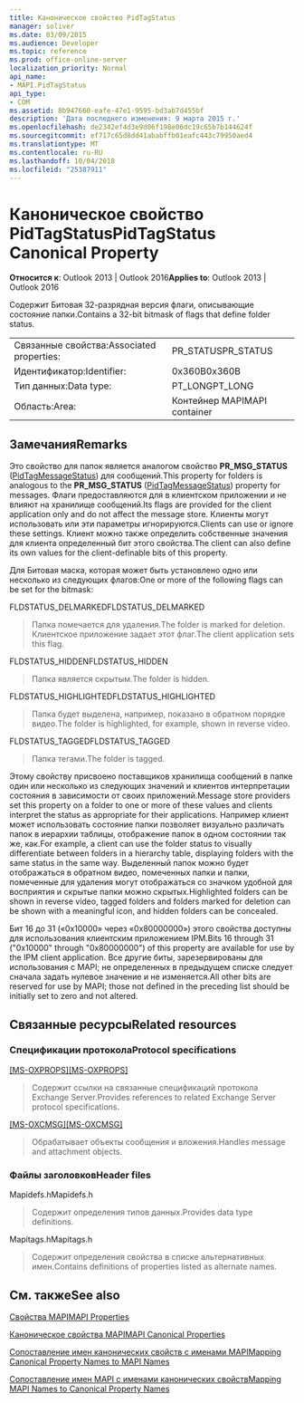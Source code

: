 ```yaml
---
title: Каноническое свойство PidTagStatus
manager: soliver
ms.date: 03/09/2015
ms.audience: Developer
ms.topic: reference
ms.prod: office-online-server
localization_priority: Normal
api_name:
- MAPI.PidTagStatus
api_type:
- COM
ms.assetid: 8b947660-eafe-47e1-9595-bd3ab7d455bf
description: 'Дата последнего изменения: 9 марта 2015 г.'
ms.openlocfilehash: de2342ef4d3e9d06f198e06dc19c65b7b144624f
ms.sourcegitcommit: ef717c65d8dd41ababffb01eafc443c79950aed4
ms.translationtype: MT
ms.contentlocale: ru-RU
ms.lasthandoff: 10/04/2018
ms.locfileid: "25387911"
---
```

# <a name="pidtagstatus-canonical-property"></a><span data-ttu-id="a50d3-103">Каноническое свойство PidTagStatus</span><span class="sxs-lookup"><span data-stu-id="a50d3-103">PidTagStatus Canonical Property</span></span>

  
  
<span data-ttu-id="a50d3-104">**Относится к**: Outlook 2013 | Outlook 2016</span><span class="sxs-lookup"><span data-stu-id="a50d3-104">**Applies to**: Outlook 2013 | Outlook 2016</span></span> 
  
<span data-ttu-id="a50d3-105">Содержит Битовая 32-разрядная версия флаги, описывающие состояние папки.</span><span class="sxs-lookup"><span data-stu-id="a50d3-105">Contains a 32-bit bitmask of flags that define folder status.</span></span>
  
|||
|:-----|:-----|
|<span data-ttu-id="a50d3-106">Связанные свойства:</span><span class="sxs-lookup"><span data-stu-id="a50d3-106">Associated properties:</span></span>  <br/> |<span data-ttu-id="a50d3-107">PR_STATUS</span><span class="sxs-lookup"><span data-stu-id="a50d3-107">PR_STATUS</span></span>  <br/> |
|<span data-ttu-id="a50d3-108">Идентификатор:</span><span class="sxs-lookup"><span data-stu-id="a50d3-108">Identifier:</span></span>  <br/> |<span data-ttu-id="a50d3-109">0x360B</span><span class="sxs-lookup"><span data-stu-id="a50d3-109">0x360B</span></span>  <br/> |
|<span data-ttu-id="a50d3-110">Тип данных:</span><span class="sxs-lookup"><span data-stu-id="a50d3-110">Data type:</span></span>  <br/> |<span data-ttu-id="a50d3-111">PT_LONG</span><span class="sxs-lookup"><span data-stu-id="a50d3-111">PT_LONG</span></span>  <br/> |
|<span data-ttu-id="a50d3-112">Область:</span><span class="sxs-lookup"><span data-stu-id="a50d3-112">Area:</span></span>  <br/> |<span data-ttu-id="a50d3-113">Контейнер MAPI</span><span class="sxs-lookup"><span data-stu-id="a50d3-113">MAPI container</span></span>  <br/> |
   
## <a name="remarks"></a><span data-ttu-id="a50d3-114">Замечания</span><span class="sxs-lookup"><span data-stu-id="a50d3-114">Remarks</span></span>

<span data-ttu-id="a50d3-115">Это свойство для папок является аналогом свойство **PR_MSG_STATUS** ([PidTagMessageStatus](pidtagmessagestatus-canonical-property.md)) для сообщений.</span><span class="sxs-lookup"><span data-stu-id="a50d3-115">This property for folders is analogous to the **PR_MSG_STATUS** ([PidTagMessageStatus](pidtagmessagestatus-canonical-property.md)) property for messages.</span></span> <span data-ttu-id="a50d3-116">Флаги предоставляются для в клиентском приложении и не влияют на хранилище сообщений.</span><span class="sxs-lookup"><span data-stu-id="a50d3-116">Its flags are provided for the client application only and do not affect the message store.</span></span> <span data-ttu-id="a50d3-117">Клиенты могут использовать или эти параметры игнорируются.</span><span class="sxs-lookup"><span data-stu-id="a50d3-117">Clients can use or ignore these settings.</span></span> <span data-ttu-id="a50d3-118">Клиент можно также определить собственные значения для клиента определенный бит этого свойства.</span><span class="sxs-lookup"><span data-stu-id="a50d3-118">The client can also define its own values for the client-definable bits of this property.</span></span>
  
<span data-ttu-id="a50d3-119">Для Битовая маска, которая может быть установлено одно или несколько из следующих флагов:</span><span class="sxs-lookup"><span data-stu-id="a50d3-119">One or more of the following flags can be set for the bitmask:</span></span>
  
<span data-ttu-id="a50d3-120">FLDSTATUS_DELMARKED</span><span class="sxs-lookup"><span data-stu-id="a50d3-120">FLDSTATUS_DELMARKED</span></span> 
  
> <span data-ttu-id="a50d3-121">Папка помечается для удаления.</span><span class="sxs-lookup"><span data-stu-id="a50d3-121">The folder is marked for deletion.</span></span> <span data-ttu-id="a50d3-122">Клиентское приложение задает этот флаг.</span><span class="sxs-lookup"><span data-stu-id="a50d3-122">The client application sets this flag.</span></span>
    
<span data-ttu-id="a50d3-123">FLDSTATUS_HIDDEN</span><span class="sxs-lookup"><span data-stu-id="a50d3-123">FLDSTATUS_HIDDEN</span></span> 
  
> <span data-ttu-id="a50d3-124">Папка является скрытым.</span><span class="sxs-lookup"><span data-stu-id="a50d3-124">The folder is hidden.</span></span>
    
<span data-ttu-id="a50d3-125">FLDSTATUS_HIGHLIGHTED</span><span class="sxs-lookup"><span data-stu-id="a50d3-125">FLDSTATUS_HIGHLIGHTED</span></span> 
  
> <span data-ttu-id="a50d3-126">Папка будет выделена, например, показано в обратном порядке видео.</span><span class="sxs-lookup"><span data-stu-id="a50d3-126">The folder is highlighted, for example, shown in reverse video.</span></span>
    
<span data-ttu-id="a50d3-127">FLDSTATUS_TAGGED</span><span class="sxs-lookup"><span data-stu-id="a50d3-127">FLDSTATUS_TAGGED</span></span> 
  
> <span data-ttu-id="a50d3-128">Папка тегами.</span><span class="sxs-lookup"><span data-stu-id="a50d3-128">The folder is tagged.</span></span>
    
<span data-ttu-id="a50d3-129">Этому свойству присвоено поставщиков хранилища сообщений в папке один или несколько из следующих значений и клиентов интерпретации состояния в зависимости от своих приложений.</span><span class="sxs-lookup"><span data-stu-id="a50d3-129">Message store providers set this property on a folder to one or more of these values and clients interpret the status as appropriate for their applications.</span></span> <span data-ttu-id="a50d3-130">Например клиент может использовать состояние папки позволяет визуально различать папок в иерархии таблицы, отображение папок в одном состоянии так же, как.</span><span class="sxs-lookup"><span data-stu-id="a50d3-130">For example, a client can use the folder status to visually differentiate between folders in a hierarchy table, displaying folders with the same status in the same way.</span></span> <span data-ttu-id="a50d3-131">Выделенный папок можно будет отображаться в обратном видео, помеченных папки и папки, помеченные для удаления могут отображаться со значком удобной для восприятия и скрытые папки можно скрытых.</span><span class="sxs-lookup"><span data-stu-id="a50d3-131">Highlighted folders can be shown in reverse video, tagged folders and folders marked for deletion can be shown with a meaningful icon, and hidden folders can be concealed.</span></span>
  
<span data-ttu-id="a50d3-132">Бит 16 до 31 («0x10000» через «0x80000000») этого свойства доступны для использования клиентским приложением IPM.</span><span class="sxs-lookup"><span data-stu-id="a50d3-132">Bits 16 through 31 ("0x10000" through "0x80000000") of this property are available for use by the IPM client application.</span></span> <span data-ttu-id="a50d3-133">Все другие биты, зарезервированы для использования с MAPI; не определенных в предыдущем списке следует сначала задать нулевое значение и не изменяется.</span><span class="sxs-lookup"><span data-stu-id="a50d3-133">All other bits are reserved for use by MAPI; those not defined in the preceding list should be initially set to zero and not altered.</span></span>
  
## <a name="related-resources"></a><span data-ttu-id="a50d3-134">Связанные ресурсы</span><span class="sxs-lookup"><span data-stu-id="a50d3-134">Related resources</span></span>

### <a name="protocol-specifications"></a><span data-ttu-id="a50d3-135">Спецификации протокола</span><span class="sxs-lookup"><span data-stu-id="a50d3-135">Protocol specifications</span></span>

<span data-ttu-id="a50d3-136">[[MS-OXPROPS]](https://msdn.microsoft.com/library/f6ab1613-aefe-447d-a49c-18217230b148%28Office.15%29.aspx)</span><span class="sxs-lookup"><span data-stu-id="a50d3-136">[[MS-OXPROPS]](https://msdn.microsoft.com/library/f6ab1613-aefe-447d-a49c-18217230b148%28Office.15%29.aspx)</span></span>
  
> <span data-ttu-id="a50d3-137">Содержит ссылки на связанные спецификаций протокола Exchange Server.</span><span class="sxs-lookup"><span data-stu-id="a50d3-137">Provides references to related Exchange Server protocol specifications.</span></span>
    
<span data-ttu-id="a50d3-138">[[MS-OXCMSG]](https://msdn.microsoft.com/library/7fd7ec40-deec-4c06-9493-1bc06b349682%28Office.15%29.aspx)</span><span class="sxs-lookup"><span data-stu-id="a50d3-138">[[MS-OXCMSG]](https://msdn.microsoft.com/library/7fd7ec40-deec-4c06-9493-1bc06b349682%28Office.15%29.aspx)</span></span>
  
> <span data-ttu-id="a50d3-139">Обрабатывает объекты сообщения и вложения.</span><span class="sxs-lookup"><span data-stu-id="a50d3-139">Handles message and attachment objects.</span></span>
    
### <a name="header-files"></a><span data-ttu-id="a50d3-140">Файлы заголовков</span><span class="sxs-lookup"><span data-stu-id="a50d3-140">Header files</span></span>

<span data-ttu-id="a50d3-141">Mapidefs.h</span><span class="sxs-lookup"><span data-stu-id="a50d3-141">Mapidefs.h</span></span>
  
> <span data-ttu-id="a50d3-142">Содержит определения типов данных.</span><span class="sxs-lookup"><span data-stu-id="a50d3-142">Provides data type definitions.</span></span>
    
<span data-ttu-id="a50d3-143">Mapitags.h</span><span class="sxs-lookup"><span data-stu-id="a50d3-143">Mapitags.h</span></span>
  
> <span data-ttu-id="a50d3-144">Содержит определения свойства в списке альтернативных имен.</span><span class="sxs-lookup"><span data-stu-id="a50d3-144">Contains definitions of properties listed as alternate names.</span></span>
    
## <a name="see-also"></a><span data-ttu-id="a50d3-145">См. также</span><span class="sxs-lookup"><span data-stu-id="a50d3-145">See also</span></span>



[<span data-ttu-id="a50d3-146">Свойства MAPI</span><span class="sxs-lookup"><span data-stu-id="a50d3-146">MAPI Properties</span></span>](mapi-properties.md)
  
[<span data-ttu-id="a50d3-147">Каноническое свойства MAPI</span><span class="sxs-lookup"><span data-stu-id="a50d3-147">MAPI Canonical Properties</span></span>](mapi-canonical-properties.md)
  
[<span data-ttu-id="a50d3-148">Сопоставление имен канонических свойств с именами MAPI</span><span class="sxs-lookup"><span data-stu-id="a50d3-148">Mapping Canonical Property Names to MAPI Names</span></span>](mapping-canonical-property-names-to-mapi-names.md)
  
[<span data-ttu-id="a50d3-149">Сопоставление имен MAPI с именами канонических свойств</span><span class="sxs-lookup"><span data-stu-id="a50d3-149">Mapping MAPI Names to Canonical Property Names</span></span>](mapping-mapi-names-to-canonical-property-names.md)


